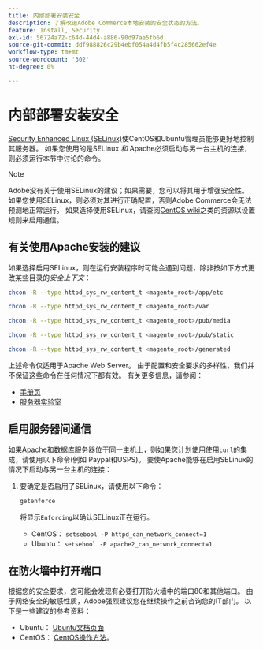 ```yaml
---
title: 内部部署安装安全
description: 了解改进Adobe Commerce本地安装的安全状态的方法。
feature: Install, Security
exl-id: 56724a72-c64d-44d4-a886-90d97ae5fb6d
source-git-commit: ddf988826c29b4ebf054a4d4fb5f4c285662ef4e
workflow-type: tm+mt
source-wordcount: '302'
ht-degree: 0%

---
```


# 内部部署安装安全

[Security Enhanced Linux (SELinux)](https://selinuxproject.org/page/Main_Page)使CentOS和Ubuntu管理员能够更好地控制其服务器。 如果您使用的是SELinux *和* Apache必须启动与另一台主机的连接，则必须运行本节中讨论的命令。

>[!NOTE]
>
>Adobe没有关于使用SELinux的建议；如果需要，您可以将其用于增强安全性。 如果您使用SELinux，则必须对其进行正确配置，否则Adobe Commerce会无法预测地正常运行。 如果选择使用SELinux，请查阅[CentOS wiki](https://wiki.centos.org/HowTos/SELinux)之类的资源以设置规则来启用通信。

## 有关使用Apache安装的建议

如果选择启用SELinux，则在运行安装程序时可能会遇到问题，除非按如下方式更改某些目录的&#x200B;*安全上下文*：

```bash
chcon -R --type httpd_sys_rw_content_t <magento_root>/app/etc
```

```bash
chcon -R --type httpd_sys_rw_content_t <magento_root>/var
```

```bash
chcon -R --type httpd_sys_rw_content_t <magento_root>/pub/media
```

```bash
chcon -R --type httpd_sys_rw_content_t <magento_root>/pub/static
```

```bash
chcon -R --type httpd_sys_rw_content_t <magento_root>/generated
```

上述命令仅适用于Apache Web Server。 由于配置和安全要求的多样性，我们并不保证这些命令在任何情况下都有效。 有关更多信息，请参阅：

* [手册页](https://linux.die.net/man/8/httpd_selinux)
* [服务器实验室](https://www.serverlab.ca/tutorials/linux/web-servers-linux/configuring-selinux-policies-for-apache-web-servers/)

## 启用服务器间通信

如果Apache和数据库服务器位于同一主机上，则如果您计划使用使用`curl`的集成，请使用以下命令(例如 Paypal和USPS)。
要使Apache能够在启用SELinux的情况下启动与另一台主机的连接：

1. 要确定是否启用了SELinux，请使用以下命令：

   ```bash
   getenforce
   ```

   将显示`Enforcing`以确认SELinux正在运行。

   * CentOS： `setsebool -P httpd_can_network_connect=1`
   * Ubuntu： `setsebool -P apache2_can_network_connect=1`

## 在防火墙中打开端口

根据您的安全要求，您可能会发现有必要打开防火墙中的端口80和其他端口。 由于网络安全的敏感性质，Adobe强烈建议您在继续操作之前咨询您的IT部门。 以下是一些建议的参考资料：

* Ubuntu： [Ubuntu文档页面](https://help.ubuntu.com/community/IptablesHowTo)
* CentOS： [CentOS操作方法](https://wiki.centos.org/HowTos%282f%29Network%282f%29IPTables.html)。

